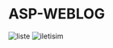 # ASP-WEBLOG
![liste](https://github.com/yusufcanyanikci/ASP-WEBLOG/assets/121056717/700a57d6-012f-4a47-b929-c29aabee54ee)
![iletisim](https://github.com/yusufcanyanikci/ASP-WEBLOG/assets/121056717/90f72c4c-1583-48f7-b801-fa1b7c756d58)
